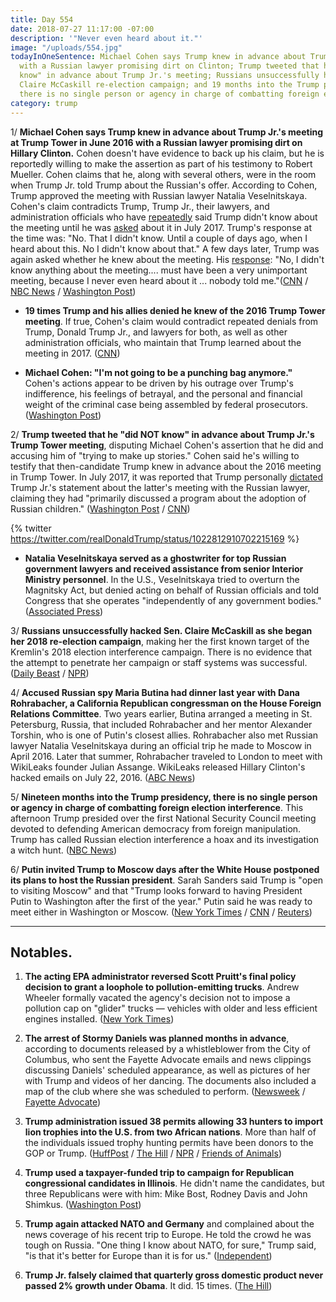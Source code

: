 ```yaml
---
title: Day 554
date: 2018-07-27 11:17:00 -07:00
description: '"Never even heard about it."'
image: "/uploads/554.jpg"
todayInOneSentence: Michael Cohen says Trump knew in advance about Trump Jr.'s meeting
  with a Russian lawyer promising dirt on Clinton; Trump tweeted that he "did NOT
  know" in advance about Trump Jr.'s meeting; Russians unsuccessfully hacked Sen.
  Claire McCaskill re-election campaign; and 19 months into the Trump presidency,
  there is no single person or agency in charge of combatting foreign election interference.
category: trump
---
```


1/ **Michael Cohen says Trump knew in advance about Trump Jr.'s meeting at Trump Tower in June 2016 with a Russian lawyer promising dirt on Hillary Clinton.** Cohen doesn't have evidence to back up his claim, but he is reportedly willing to make the assertion as part of his testimony to Robert Mueller. Cohen claims that he, along with several others, were in the room when Trump Jr. told Trump about the Russian's offer. According to Cohen, Trump approved the meeting with Russian lawyer Natalia Veselnitskaya. Cohen's claim contradicts Trump, Trump Jr., their lawyers, and administration officials who have [repeatedly](https://whatthefuckjusthappenedtoday.com/2017/07/10/Day-172/#1-donald-trump-jr-met-with-a-kremlin) said Trump didn't know about the meeting until he was [asked](https://www.reuters.com/article/us-usa-trump-interview-highlights-idUSKBN19X34X) about it in July 2017. Trump's response at the time was: "No. That I didn't know. Until a couple of days ago, when I heard about this. No I didn't know about that." A few days later, Trump was again asked whether he knew about the meeting. His [response](https://www.nytimes.com/2017/07/19/us/politics/trump-interview-transcript.html): "No, I didn't know anything about the meeting.... must have been a very unimportant meeting, because I never even heard about it ... nobody told me."([CNN](https://www.cnn.com/2018/07/26/politics/michael-cohen-donald-trump-june-2016-meeting-knowledge/index.html) / [NBC News](https://www.nbcnews.com/politics/politics-news/cohen-claims-trump-knew-2016-russia-meeting-source-says-n895141) / [Washington Post](https://www.washingtonpost.com/news/politics/wp/2018/07/27/the-trump-tower-meeting-increasing-looks-as-bad-for-trump-as-it-at-first-seemed/?utm_term=.2ce88189a735))

* **19 times Trump and his allies denied he knew of the 2016 Trump Tower meeting**. If true, Cohen's claim would contradict repeated denials from Trump, Donald Trump Jr., and lawyers for both, as well as other administration officials, who maintain that Trump learned about the meeting in 2017. ([CNN](https://www.cnn.com/2018/07/27/politics/trump-denials-trump-tower-2016-meeting/index.html))

* **Michael Cohen: "I'm not going to be a punching bag anymore."** Cohen's actions appear to be driven by his outrage over Trump's indifference, his feelings of betrayal, and the personal and financial weight of the criminal case being assembled by federal prosecutors. ([Washington Post](https://www.washingtonpost.com/politics/im-not-going-to-be-a-punching-bag-anymore-inside-michael-cohens-break-with-trump/2018/07/25/2471797a-9024-11e8-bcd5-9d911c784c38_story.html))

2/ **Trump tweeted that he "did NOT know" in advance about Trump Jr.'s Trump Tower meeting**, disputing Michael Cohen's assertion that he did and accusing him of "trying to make up stories." Cohen said he's willing to testify that then-candidate Trump knew in advance about the 2016 meeting in Trump Tower. In July 2017, it was reported that Trump personally [dictated](https://whatthefuckjusthappenedtoday.com/2017/08/01/day-194/#1-trump-personally-dictated-trump-jr) Trump Jr.'s statement about the latter's meeting with the Russian lawyer, claiming they had "primarily discussed a program about the adoption of Russian children." ([Washington Post](https://www.washingtonpost.com/politics/trump-maintains-not-knowing-in-advance-about-meeting-with-russians-disputing-cohen-claim/2018/07/27/5e18f57a-9143-11e8-bcd5-9d911c784c38_story.html) / [CNN](https://www.cnn.com/2018/07/27/politics/donald-trump-reacts-michael-cohen-mueller/index.html))

{% twitter https://twitter.com/realDonaldTrump/status/1022812910702215169 %}

* **Natalia Veselnitskaya served as a ghostwriter for top Russian government lawyers and received assistance from senior Interior Ministry personnel**. In the U.S., Veselnitskaya tried to overturn the Magnitsky Act, but denied acting on behalf of Russian officials and told Congress that she operates "independently of any government bodies." ([Associated Press](https://apnews.com/4946c3cfaea04ce69a7e5bf2344c4a7a))

3/ **Russians unsuccessfully hacked Sen. Claire McCaskill as she began her 2018 re-election campaign**, making her the first known target of the Kremlin's 2018 election interference campaign. There is no evidence that the attempt to penetrate her campaign or staff systems was successful. ([Daily Beast](https://www.thedailybeast.com/russian-hackers-new-target-a-vulnerable-democratic-senator) / [NPR](https://www.npr.org/2018/07/26/632890327/russians-unsuccessfully-tried-to-hack-computers-of-democratic-sen-claire-mccaski))

4/ **Accused Russian spy Maria Butina had dinner last year with Dana Rohrabacher, a California Republican congressman on the House Foreign Relations Committee**. Two years earlier, Butina arranged a meeting in St. Petersburg, Russia, that included Rohrabacher and her mentor Alexander Torshin, who is one of Putin's closest allies. Rohrabacher also met Russian lawyer Natalia Veselnitskaya during an official trip he made to Moscow in April 2016. Later that summer, Rohrabacher traveled to London to meet with WikiLeaks founder Julian Assange. WikiLeaks released Hillary Clinton's hacked emails on July 22, 2016. ([ABC News](https://abcnews.go.com/Politics/russia-bistro-bis-calif-congressman-dined-accused-russian/story?id=56839486))

5/ **Nineteen months into the Trump presidency, there is no single person or agency in charge of combatting foreign election interference**. This afternoon Trump presided over the first National Security Council meeting devoted to defending American democracy from foreign manipulation. Trump has called Russian election interference a hoax and its investigation a witch hunt. ([NBC News](https://www.nbcnews.com/politics/elections/trump-admin-has-no-central-strategy-election-security-no-one-n895256))

6/ **Putin invited Trump to Moscow days after the White House postponed its plans to host the Russian president**. Sarah Sanders said Trump is "open to visiting Moscow" and that "Trump looks forward to having President Putin to Washington after the first of the year." Putin said he was ready to meet either in Washington or Moscow. ([New York Times](https://www.nytimes.com/2018/07/27/world/europe/putin-trump-moscow-meeting.html) / [CNN](https://www.cnn.com/2018/07/27/politics/vladimir-putin-donald-trump-washington-moscow/index.html) / [Reuters](https://www.reuters.com/article/us-safrica-brics-putin-trump/russias-putin-says-he-invited-trump-to-moscow-idUSKBN1KH1K1))

---

## Notables.

1. **The acting EPA administrator reversed Scott Pruitt's final policy decision to grant a loophole to pollution-emitting trucks**. Andrew Wheeler formally vacated the agency's decision not to impose a pollution cap on "glider" trucks — vehicles with older and less efficient engines installed. ([New York Times](https://www.nytimes.com/2018/07/27/climate/wheeler-pruitt-glider-truck-reversal.html))

2. **The arrest of Stormy Daniels was planned months in advance**, according to documents released by a whistleblower from the City of Columbus, who sent the Fayette Advocate emails and news clippings discussing Daniels' scheduled appearance, as well as pictures of her with Trump and videos of her dancing. The documents also included a map of the club where she was scheduled to perform. ([Newsweek](https://www.newsweek.com/stormy-daniels-ohio-arrest-was-planned-whistleblower-claims-1043604) / [Fayette Advocate](http://thefayetteadvocate.com/2018/07/25/whistleblower-provides-emails-that-show-stormy-daniels-arrest-was-pre-planned/))

3. **Trump administration issued 38 permits allowing 33 hunters to import lion trophies into the U.S. from two African nations**. More than half of the individuals issued trophy hunting permits have been donors to the GOP or Trump. ([HuffPost](https://www.huffingtonpost.com/entry/lion-trophies-us-government_us_5b594812e4b0fd5c73cb950a?ggv) / [The Hill](http://thehill.com/policy/energy-environment/399140-more-than-three-dozen-lion-trophy-permits-issued-as-trump-rolls) / [NPR](https://www.npr.org/2018/07/27/633171634/report-shows-trump-administration-issued-permits-for-lion-trophies-to-republican) / [Friends of Animals](https://friendsofanimals.org/news/u-s-hunters-with-connections-to-trump-received-fws-permits-to-hunt-african-lions-under-loosened-restrictions/))

4. **Trump used a taxpayer-funded trip to campaign for Republican congressional candidates in Illinois**. He didn't name the candidates, but three Republicans were with him: Mike Bost, Rodney Davis and John Shimkus. ([Washington Post](https://www.washingtonpost.com/politics/trump-uses-taxpayer-funded-trip-to-campaign-for-gop-candidates/2018/07/26/5a1a2d3a-9121-11e8-9b0d-749fb254bc3d_story.html?utm_term=.933b9dd4ee4d))

5. **Trump again attacked NATO and Germany** and complained about the news coverage of his recent trip to Europe. He told the crowd he was tough on Russia. "One thing I know about NATO, for sure," Trump said, "is that it's better for Europe than it is for us." ([Independent](https://www.independent.co.uk/news/world/americas/trump-nato-germany-uk-steel-workers-speech-russia-europe-a8466081.html))

6. **Trump Jr. falsely claimed that quarterly gross domestic product never passed 2% growth under Obama**. It did. 15 times. ([The Hill](http://thehill.com/homenews/administration/399250-trump-jr-falsely-claims-that-gdp-growth-never-passed-2-percent-under))